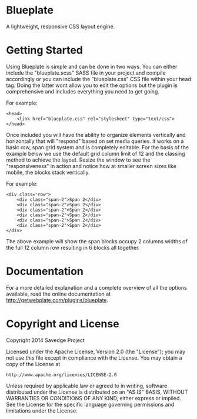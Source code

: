 Blueplate
=========

A lightweight, responsive CSS layout engine.


Getting Started
=========

Using Blueplate is simple and can be done in two ways. You can either include the "blueplate.scss" SASS file in your project and compile accordingly or you can include the "blueplate.css" CSS file within your head tag. Doing the latter wont allow you to edit the options but the plugin is comprehensive and includes everything you need to get going.

For example:
```
<head>
    <link href="blueplate.css" rel="stylesheet" type="text/css">
</head>
```

Once included you will have the ability to organize elements vertically and horizontally that will "respond" based on set media queries. It works on a basic row, span grid system and is completely editable. For the basis of the example below we use the default grid column limit of 12 and the classing method to achieve the layout. Resize the window to see the "responsiveness" in action and notice how at smaller screen sizes like mobile, the blocks stack vertically.

For example:
```
<div class="row">
    <div class="span-2">Span 2</div>
    <div class="span-2">Span 2</div>
    <div class="span-2">Span 2</div>
    <div class="span-2">Span 2</div>
    <div class="span-2">Span 2</div>
    <div class="span-2">Span 2</div>
</div>
```

The above example will show the span blocks occupy 2 columns widths of the full 12 column row resulting in 6 blocks all together.


Documentation
=========

For a more detailed explanation and a complete overview of all the options available, read the online documentation at http://getwebplate.com/plugins/blueplate.


Copyright and License
=========

Copyright 2014 Savedge Project

Licensed under the Apache License, Version 2.0 (the "License");
you may not use this file except in compliance with the License.
You may obtain a copy of the License at

    http://www.apache.org/licenses/LICENSE-2.0

Unless required by applicable law or agreed to in writing, software
distributed under the License is distributed on an "AS IS" BASIS,
WITHOUT WARRANTIES OR CONDITIONS OF ANY KIND, either express or implied.
See the License for the specific language governing permissions and
limitations under the License.
